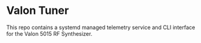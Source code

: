 # Valon Tuner
This repo contains a systemd managed telemetry service and CLI interface for the Valon 5015 RF Synthesizer.

